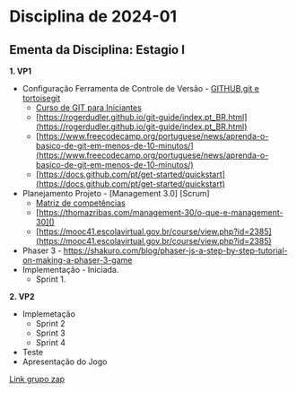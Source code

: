 # Disciplina de 2024-01

## Ementa da Disciplina: Estagio I

**1. VP1**

- Configuração Ferramenta de Controle de Versão - [GITHUB,git e tortoisegit](https://github.com/mbacefor)
  - [Curso de GIT para Iniciantes](https://www.udemy.com/git-e-github-para-iniciantes/)
  - [https://rogerdudler.github.io/git-guide/index.pt_BR.html](https://rogerdudler.github.io/git-guide/index.pt_BR.html)
  - [https://www.freecodecamp.org/portuguese/news/aprenda-o-basico-de-git-em-menos-de-10-minutos/](https://www.freecodecamp.org/portuguese/news/aprenda-o-basico-de-git-em-menos-de-10-minutos/)
  - [https://docs.github.com/pt/get-started/quickstart](https://docs.github.com/pt/get-started/quickstart)
- Planejamento Projeto - [Management 3.0] [Scrum]
  - [Matriz de competências](https://forms.gle/qcGyoTsYXCwGPEa58)
  - [https://thomazribas.com/management-30/o-que-e-management-30]()
  - [https://mooc41.escolavirtual.gov.br/course/view.php?id=2385](https://mooc41.escolavirtual.gov.br/course/view.php?id=2385)
- Phaser 3 - https://shakuro.com/blog/phaser-js-a-step-by-step-tutorial-on-making-a-phaser-3-game
- Implementação - Iniciada.
  - Sprint 1.

**2. VP2**

- Implemetação
  - Sprint 2
  - Sprint 3
  - Sprint 4
- Teste
- Apresentação do Jogo


[Link grupo zap](https://chat.whatsapp.com/IywlNFnTCUfC90TRgbWLNE)
